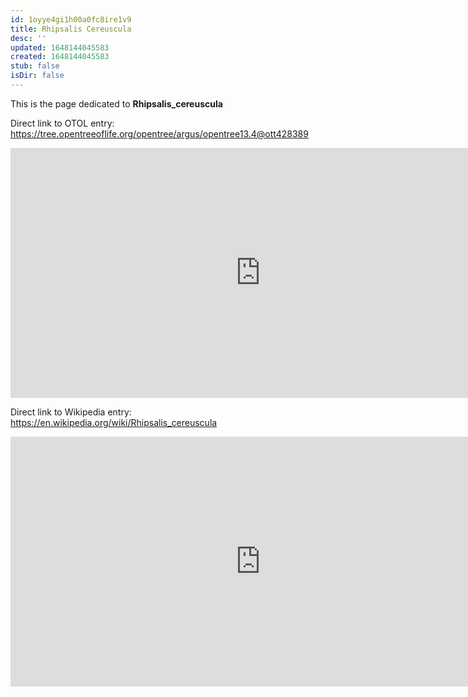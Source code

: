 ```yaml
---
id: 1oyye4gi1h00a0fc8ire1v9
title: Rhipsalis Cereuscula
desc: ''
updated: 1648144045583
created: 1648144045583
stub: false
isDir: false
---
```

This is the page dedicated to **Rhipsalis_cereuscula**


Direct link to OTOL entry: https://tree.opentreeoflife.org/opentree/argus/opentree13.4@ott428389



<html>
    <body>
    <iframe src="https://tree.opentreeoflife.org/opentree/argus/opentree13.4@ott428389"
    width="800" height="400" frameborder="0" allowfullscreen> </iframe>
    </body>
</html>
    


Direct link to Wikipedia entry: https://en.wikipedia.org/wiki/Rhipsalis_cereuscula



<html>
    <body>
    <iframe src="https://en.wikipedia.org/wiki/Rhipsalis_cereuscula"
    width="800" height="400" frameborder="0" allowfullscreen> </iframe>
    </body>
</html>
    
